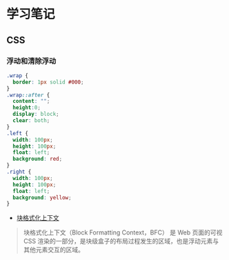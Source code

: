 # 学习笔记

## CSS

### 浮动和清除浮动

```css
.wrap {
  border: 1px solid #000;
}
.wrap::after {
  content: "";
  height:0;
  display: block;
  clear: both;
}
.left {
  width: 100px;
  height: 100px;
  float: left;
  background: red;
}
.right {
  width: 100px;
  height: 100px;
  float: left;
  background: yellow;
}
```

* [块格式化上下文](https://developer.mozilla.org/zh-CN/docs/Web/Guide/CSS/Block_formatting_context)

> 块格式化上下文（Block Formatting Context，BFC） 是 Web 页面的可视 CSS 渲染的一部分，是块级盒子的布局过程发生的区域，也是浮动元素与其他元素交互的区域。
